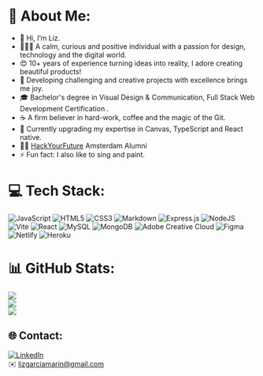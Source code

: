 # 💫 About Me:
- 👋 Hi, I’m Liz.
- 👩🏻‍💻 A calm, curious and positive individual with a passion for design, technology and the digital world.
- 😍 10+ years of experience turning ideas into reality, I adore creating beautiful products!
- 💚 Developing challenging and creative projects with excellence brings me joy.
- 🎓 Bachelor's degree in Visual Design & Communication, Full Stack Web Development Certification .
- ☕️ A firm believer in hard-work, coffee and the magic of the Git.
- 🌱 Currently upgrading my expertise in Canvas, TypeScript and React native.
- 👩‍🎓 [HackYourFuture](https://github.com/HackYourFuture) Amsterdam Alumni
- ⚡ Fun fact: I also like to sing and paint.


# 💻 Tech Stack:
![JavaScript](https://img.shields.io/badge/javascript-%23323330.svg?style=for-the-badge&logo=javascript&logoColor=%23F7DF1E) ![HTML5](https://img.shields.io/badge/html5-%23E34F26.svg?style=for-the-badge&logo=html5&logoColor=white) ![CSS3](https://img.shields.io/badge/css3-%231572B6.svg?style=for-the-badge&logo=css3&logoColor=white) ![Markdown](https://img.shields.io/badge/markdown-%23000000.svg?style=for-the-badge&logo=markdown&logoColor=white) ![Express.js](https://img.shields.io/badge/express.js-%23404d59.svg?style=for-the-badge&logo=express&logoColor=%2361DAFB) ![NodeJS](https://img.shields.io/badge/node.js-6DA55F?style=for-the-badge&logo=node.js&logoColor=white) ![Vite](https://img.shields.io/badge/vite-%23646CFF.svg?style=for-the-badge&logo=vite&logoColor=white) ![React](https://img.shields.io/badge/react-%2320232a.svg?style=for-the-badge&logo=react&logoColor=%2361DAFB) ![MySQL](https://img.shields.io/badge/mysql-%2300000f.svg?style=for-the-badge&logo=mysql&logoColor=white) ![MongoDB](https://img.shields.io/badge/MongoDB-%234ea94b.svg?style=for-the-badge&logo=mongodb&logoColor=white) ![Adobe Creative Cloud](https://img.shields.io/badge/Adobe%20Creative%20Cloud-DA1F26.svg?style=for-the-badge&logo=Adobe%20Creative%20Cloud&logoColor=white) ![Figma](https://img.shields.io/badge/figma-%23F24E1E.svg?style=for-the-badge&logo=figma&logoColor=white) ![Netlify](https://img.shields.io/badge/netlify-%23000000.svg?style=for-the-badge&logo=netlify&logoColor=#00C7B7) ![Heroku](https://img.shields.io/badge/heroku-%23430098.svg?style=for-the-badge&logo=heroku&logoColor=white)
# 📊 GitHub Stats:
![](https://github-readme-stats.vercel.app/api?username=liz-garcia&theme=graywhite&hide_border=false&include_all_commits=true&count_private=false)<br/>
![](https://github-readme-streak-stats.herokuapp.com/?user=liz-garcia&theme=graywhite&hide_border=false)<br/>
![](https://github-readme-stats.vercel.app/api/top-langs/?username=liz-garcia&theme=graywhite&hide_border=false&include_all_commits=true&count_private=false&layout=compact)

## 🌐 Contact:
[![LinkedIn](https://img.shields.io/badge/LinkedIn-%230077B5.svg?logo=linkedin&logoColor=white)](https://linkedin.com/in/lizgarciamarin)<br/>
✉️ lizgarciamarin@gmail.com

<!-- Proudly created with GPRM ( https://gprm.itsvg.in ) -->
